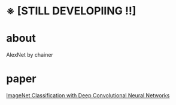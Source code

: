 # ※ [STILL DEVELOPIING !!]

# about

AlexNet by chainer

# paper

[ImageNet Classification with Deep Convolutional
Neural Networks](https://papers.nips.cc/paper/4824-imagenet-classification-with-deep-convolutional-neural-networks.pdf)
